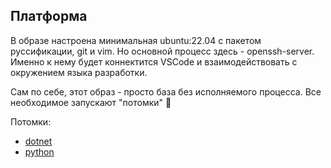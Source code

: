 ## Платформа

 В образе настроена минимальная ubuntu:22.04 с пакетом руссификации, git и vim. Но основной процесс здесь - openssh-server. Именно к нему будет коннектится VSCode и взаимодействовать с окружением языка разработки.

 Сам по себе, этот образ - просто база без исполняемого процесса. Все необходимое запускают "потомки" 🙂

 Потомки:
 - [dotnet](../edu_dotnet/)
 - [python](../edu_python/)
